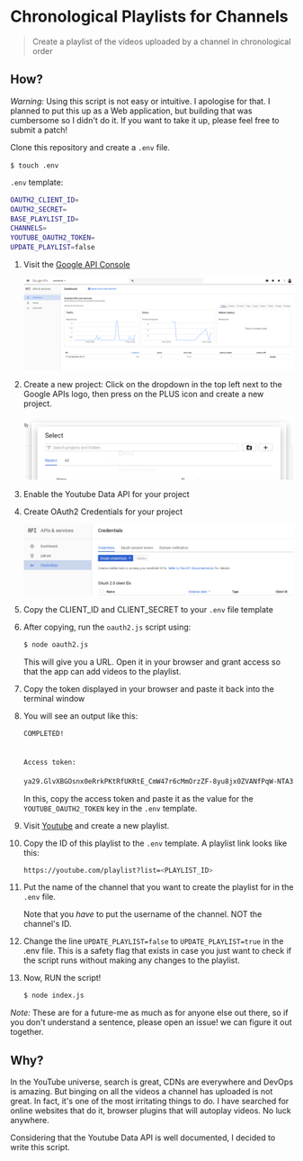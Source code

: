 # Chronological Playlists for Channels

> Create a playlist of the videos uploaded by a channel in chronological order


## How?

_Warning:_ Using this script is not easy or intuitive. I apologise for that. I planned
to put this up as a Web application, but building that was cumbersome so I
didn't do it. If you want to take it up, please feel free to submit a patch!

Clone this repository and create a `.env` file.

`$ touch .env`

`.env` template:

```sh
OAUTH2_CLIENT_ID=
OAUTH2_SECRET=
BASE_PLAYLIST_ID=
CHANNELS=
YOUTUBE_OAUTH2_TOKEN=
UPDATE_PLAYLIST=false
```

1. Visit the [Google API Console](https://console.developers.google.com/apis/)

    ![img](./img/api-console.png)

2. Create a new project: Click on the dropdown in the top left next to the
Google APIs logo, then press on the PLUS icon and create a new project.

    ![img](./img/create-project.png)

3. Enable the Youtube Data API for your project
4. Create OAuth2 Credentials for your project

    ![img](./img/create-credentials.png)

5. Copy the CLIENT_ID and CLIENT_SECRET to your `.env` file template
6. After copying, run the `oauth2.js` script using:

    ```sh
    $ node oauth2.js
    ```

    This will give you a URL. Open it in your browser and grant access so that the
    app can add videos to the playlist.

7. Copy the token displayed in your browser and paste it back into the terminal
window

8. You will see an output like this:

    ```sh
    COMPLETED!


    Access token:

    ya29.GlvXBGOsnx0eRrkPKtRfUKRtE_CmW47r6cMmOrzZF-8yu8jx0ZVANfPqW-NTA3qW7v8-HRbMbdH0U-xooYxRNZnEO9i5pjJT45tr7e4d1B1hLqiHadtysh8MK4Gm4
    ```

    In this, copy the access token and paste it as the value for the
    `YOUTUBE_OAUTH2_TOKEN` key in the `.env` template.

9. Visit [Youtube](https://www.youtube.com/) and create a new playlist.

10. Copy the ID of this playlist to the `.env` template. A playlist link looks
like this:

    ```sh
    https://youtube.com/playlist?list=<PLAYLIST_ID>
    ```

11. Put the name of the channel that you want to create the playlist for in the
    `.env` file.

    Note that you _have_ to put the username of the channel. NOT the channel's ID.

12. Change the line `UPDATE_PLAYLIST=false` to `UPDATE_PLAYLIST=true` in the
    .env file. This is a safety flag that exists in case you just want to check
    if the script runs without making any changes to the playlist.

13. Now, RUN the script!

    ```sh
    $ node index.js
    ```

_Note:_ These are for a future-me as much as for anyone else out there, so if
you don't understand a sentence, please open an issue! we can figure it out
together.

## Why?

In the YouTube universe, search is great, CDNs are everywhere and DevOps is
amazing. But binging on all the videos a channel has uploaded is not great. In
fact, it's one of the most irritating things to do. I have searched for online
websites that do it, browser plugins that will autoplay videos. No luck
anywhere.

Considering that the Youtube Data API is well documented, I decided to write
this script.
